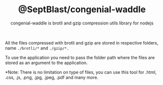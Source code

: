 # <div align="center"> @SeptBlast/congenial-waddle </div>

<div align="center"> congenial-waddle is brotli and gzip compression utils library for nodejs</div>
<br/>
<br/>

All the files compressed with brotli and gzip are stored in respective folders, name `./brotli/*` and `./gzip/*.`

To use the application you need to pass the folder path where the files are stored as an argument to the application.

\*Note: There is no limitation on type of files, you can use this tool for .html, .css, .js, .png, .jpg, .jpeg, .pdf and many more.
